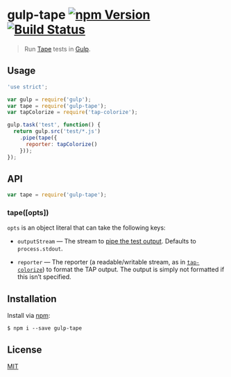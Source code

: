 # gulp-tape [![npm Version](http://img.shields.io/npm/v/gulp-tape.svg?style=flat)](https://www.npmjs.org/package/gulp-tape) [![Build Status](https://img.shields.io/travis/yuanqing/gulp-tape.svg?style=flat)](https://travis-ci.org/yuanqing/gulp-tape)

> Run [Tape](https://github.com/substack/tape) tests in [Gulp](http://gulpjs.com/).

## Usage

```js
'use strict';

var gulp = require('gulp');
var tape = require('gulp-tape');
var tapColorize = require('tap-colorize');

gulp.task('test', function() {
  return gulp.src('test/*.js')
    .pipe(tape({
      reporter: tapColorize()
    }));
});
```

## API

```js
var tape = require('gulp-tape');
```

### tape([opts])

`opts` is an object literal that can take the following keys:

- `outputStream` &mdash; The stream to [pipe the test output](https://github.com/substack/tape#tap-stream-reporter). Defaults to `process.stdout`.

- `reporter` &mdash; The reporter (a readable/writable stream, as in [`tap-colorize`](https://github.com/substack/tap-colorize)) to format the TAP output. The output is simply not formatted if this isn&rsquo;t specified.

## Installation

Install via [npm](https://npmjs.com/):

```
$ npm i --save gulp-tape
```

## License

[MIT](LICENSE.md)
